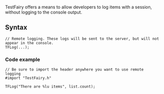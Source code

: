 TestFairy offers a means to allow developers to log items with a session, without logging to the console output.

## Syntax

```
// Remote logging. These logs will be sent to the server, but will not appear in the console.
TFLog(...);
```

### Code example

```
// Be sure to import the header anywhere you want to use remote logging
#import "TestFairy.h"

TFLog("There are %lu items", list.count);
```
